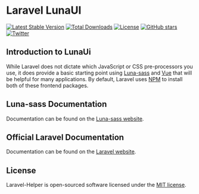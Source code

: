 # Laravel LunaUI

[![Latest Stable Version](https://poser.pugx.org/designbycode/lunaui/v/stable)](https://packagist.org/packages/designbycode/lunaui)
[![Total Downloads](https://poser.pugx.org/designbycode/lunaui/downloads)](https://packagist.org/packages/designbycode/lunaui)
[![License](https://poser.pugx.org/designbycode/lunaui/license)](https://packagist.org/packages/designbycode/lunaui)
[![GitHub stars](https://img.shields.io/github/stars/DesignByCode/LunaUi?style=social)](https://github.com/DesignByCode/LunaUi/stargazers)
[![Twitter](https://img.shields.io/twitter/url?style=social&url=https%3A%2F%2Ftwitter.com%2FDesign_By_Code)](https://twitter.com/intent/tweet?text=Wow:&url=https%3A%2F%2Fgithub.com%2FDesignByCode%2FLunaUi)

## Introduction to LunaUi
While Laravel does not dictate which JavaScript or CSS pre-processors you use, it does provide a basic starting point using [Luna-sass](https://designbycode.github.io/Luna/Build/index.html) and [Vue](https://vuejs.org/) that will be helpful for many applications. By default, Laravel uses [NPM](https://www.npmjs.org/) to install both of these frontend packages.


## Luna-sass Documentation

Documentation can be found on the [Luna-sass website](https://designbycode.github.io/Luna/Build/index.html).


## Official Laravel Documentation

Documentation can be found on the [Laravel website](https://laravel.com/docs/frontend).


## License

Laravel-Helper is open-sourced software licensed under the [MIT license](https://opensource.org/licenses/MIT).
